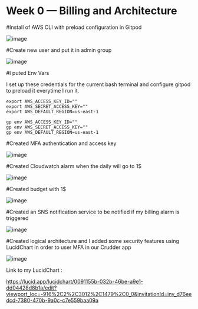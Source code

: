 # Week 0 — Billing and Architecture

#Install of AWS CLI with preload configuration in Gitpod

![image](https://user-images.githubusercontent.com/32469871/221148330-0f880d73-4df1-4ff1-824a-eb4b0aa949fc.png)

#Create new user and put it in admin group

![image](https://user-images.githubusercontent.com/32469871/221147910-d8dd1e88-31df-4f21-9108-bc703c12e592.png)

#I puted Env Vars

I set up these credentials for the current bash terminal and configure gitpod to preload it everytime I run it.
```
export AWS_ACCESS_KEY_ID=""
export AWS_SECRET_ACCESS_KEY=""
export AWS_DEFAULT_REGION=us-east-1
```

```
gp env AWS_ACCESS_KEY_ID=""
gp env AWS_SECRET_ACCESS_KEY=""
gp env AWS_DEFAULT_REGION=us-east-1
```

#Created MFA authentication and access key

![image](https://user-images.githubusercontent.com/32469871/221148644-a864a50d-df95-4632-829a-d6d441bf4fcf.png)

#Created Cloudwatch alarm when the daily will go to 1$

![image](https://user-images.githubusercontent.com/32469871/221149514-04e58b47-360e-4aa4-9d7e-c6e96e723b7a.png)

#Created budget with 1$ 

![image](https://user-images.githubusercontent.com/32469871/221150030-80531802-bff7-4fed-8266-b76a21716de2.png)

#Created an SNS notification service to be notified if my billing alarm is triggered

![image](https://user-images.githubusercontent.com/32469871/221164216-981c0bd2-18f1-43ef-ab9b-eebee5cf951a.png)


#Created logical architecture and I added some security features using LucidChart in order to user MFA in our Crudder app

![image](https://user-images.githubusercontent.com/32469871/221162464-f1803c57-cb40-4804-bb6a-b1f61c1f3d28.png)

Link to my LucidChart :

https://lucid.app/lucidchart/0091155b-032b-46be-a9e1-dd04428d8b1a/edit?viewport_loc=-916%2C2%2C3012%2C1479%2C0_0&invitationId=inv_d76eedcd-7380-470b-9a0c-c7e559baa09a

